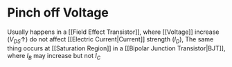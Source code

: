 # Pinch off Voltage
Usually happens in a [[Field Effect Transistor]], where [[Voltage]] increase ($V_{DS}\uparrow$) do not affect [[Electric Current|Current]] strength ($I_D$), The same thing occurs at [[Saturation Region]] in a [[Bipolar Junction Transistor|BJT]], where $I_B$ may increase but not $I_C$

